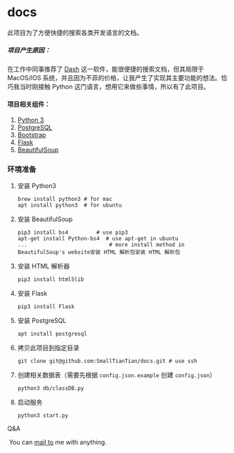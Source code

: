 # docs
此项目为了方便快捷的搜索各类开发语言的文档。

##### 项目产生原因：
在工作中同事推荐了 [Dash](https://kapeli.com/dash) 这一软件，能很便捷的搜索文档，但其局限于 MacOS/IOS 系统，并且因为不菲的价格，让我产生了实现其主要功能的想法。恰巧我当时刚接触 Python 这门语言，想用它来做些事情，所以有了此项目。

#### 项目相关组件：

1. [Python 3](https://www.python.org/download/releases/3.0/)
1. [PostgreSQL](https://www.postgresql.org/)
1. [Bootstrap](https://getbootstrap.com/docs/3.3/components/)
1. [Flask](http://flask.pocoo.org/)
1. [BeautifulSoup](https://www.crummy.com/software/BeautifulSoup/)

### 环境准备

1. 安装 Python3

   ```shell
   brew install python3 # for mac
   apt install python3  # for ubuntu
   ```


1. 安装 BeautifulSoup

   ```shell
   pip3 install bs4			# use pip3
   apt-get install Python-bs4  # use apt-get in ubuntu
   ...							# more install method in BeautifulSoup's website安装 HTML 解析包安装 HTML 解析包
   ```

1. 安装 HTML 解析器

   ```shell
   pip3 install html5lib
   ```

1. 安装 Flask

   ```shell
   pip3 install Flask
   ```

1. 安装 PostgreSQL

   ```shell
   apt install postgresql
   ```

1. 拷贝此项目到指定目录

    ```shell
    git clone git@github.com:SmallTianTian/docs.git # use ssh
    ```

1. 创建相关数据表（需要先根据 `config.json.example` 创建 `config.json`）

    ```shell
    python3 db/classDB.py
    ```

1. 启动服务

    ```shell
    python3 start.py
    ```

Q&A

​	You can [mail to](mailto:tianxuxin@126.com) me with anything.
